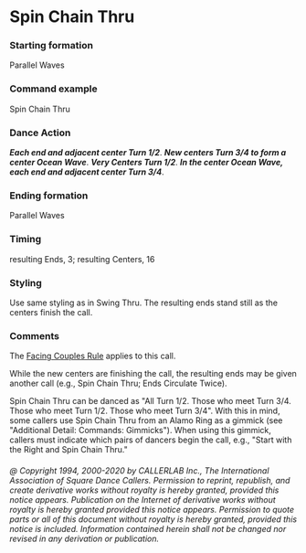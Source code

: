 
# Spin Chain Thru

### Starting formation

Parallel Waves

### Command example

Spin Chain Thru

### Dance Action

***Each end and adjacent center Turn 1/2***. ***New centers Turn 3/4 to form a center Ocean Wave***. 
***Very Centers Turn 1/2***. ***In the center Ocean Wave, each end and adjacent center Turn 3/4***.

### Ending formation

Parallel Waves

### Timing

resulting Ends, 3; resulting Centers, 16

### Styling

Use same styling as in Swing Thru. The resulting ends stand still as the centers finish the call.

### Comments

The [Facing Couples Rule](../b2/facing_couples_rule.md) applies to this call.

While the new centers are finishing the call, the resulting ends may be given another call (e.g., Spin Chain
Thru; Ends Circulate Twice).

Spin Chain Thru can be danced as "All Turn 1/2.
Those who meet Turn 3/4. Those who meet Turn 1/2. Those
who meet Turn 3/4".
With this in mind, some callers use Spin Chain Thru
from an Alamo Ring as a gimmick
(see "Additional Detail: Commands: Gimmicks").
When using this gimmick, callers must indicate which pairs
of dancers begin the call, e.g.,
"Start with the Right and Spin Chain Thru."

###### @ Copyright 1994, 2000-2020 by CALLERLAB Inc., The International Association of Square Dance Callers. Permission to reprint, republish, and create derivative works without royalty is hereby granted, provided this notice appears. Publication on the Internet of derivative works without royalty is hereby granted provided this notice appears. Permission to quote parts or all of this document without royalty is hereby granted, provided this notice is included. Information contained herein shall not be changed nor revised in any derivation or publication.
